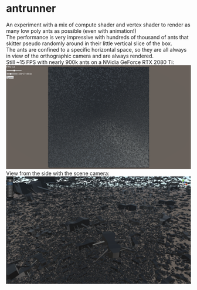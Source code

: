 # antrunner
An experiment with a mix of compute shader and vertex shader to render as many low poly ants as possible (even with animation!)  
The performance is very impressive with hundreds of thousand of ants that skitter pseudo randomly around in their little vertical slice of the box.  
The ants are confined to a specific horizontal space, so they are all always in view of the orthographic camera and are always rendered.  
Still ~15 FPS with nearly 900k ants on a NVidia GeForce RTX 2080 Ti:  
![ants_build](./readme_pics/Screenshot%202024-07-11%20120911.png)  
View from the side with the scene camera:  
![ants_scene](./readme_pics/Screenshot%202024-07-11%20121025.png)